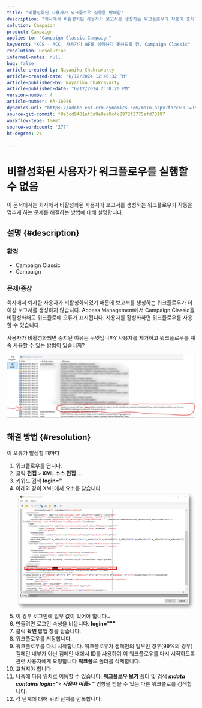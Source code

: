 ```yaml
---
title: "비활성화된 사용자가 워크플로우 실행을 방해함"
description: "회사에서 비활성화된 사용자가 보고서를 생성하는 워크플로우의 작동이 중지되는 문제를 해결하는 방법에 대해 알아봅니다."
solution: Campaign
product: Campaign
applies-to: "Campaign Classic,Campaign"
keywords: "KCS - ACC, 사용자가 WF를 실행하지 못하도록 함, Campaign Classic"
resolution: Resolution
internal-notes: null
bug: false
article-created-by: Nayanika Chakravarty
article-created-date: "6/12/2024 12:46:32 PM"
article-published-by: Nayanika Chakravarty
article-published-date: "6/12/2024 2:38:20 PM"
version-number: 4
article-number: KA-16946
dynamics-url: "https://adobe-ent.crm.dynamics.com/main.aspx?forceUCI=1&pagetype=entityrecord&etn=knowledgearticle&id=9d16e0c7-b928-ef11-840b-6045bd0065b6"
source-git-commit: f9a3cd9481af5a9e0ea9c4c8972f2775afd78197
workflow-type: tm+mt
source-wordcount: '277'
ht-degree: 2%

---
```


# 비활성화된 사용자가 워크플로우를 실행할 수 없음


이 문서에서는 회사에서 비활성화된 사용자가 보고서를 생성하는 워크플로우가 작동을 멈추게 하는 문제를 해결하는 방법에 대해 설명합니다.

## 설명 {#description}


### 환경

- Campaign Classic
- Campaign


### 문제/증상

회사에서 퇴사한 사용자가 비활성화되었기 때문에 보고서를 생성하는 워크플로우가 더 이상 보고서를 생성하지 않습니다. Access Management에서 Campaign Classic을 비활성화해도 워크플로에 오류가 표시됩니다. 사용자를 활성화하면 워크플로우를 사용할 수 있습니다.

사용자가 비활성화되면 중지된 이유는 무엇입니까? 사용자를 제거하고 워크플로우를 계속 사용할 수 있는 방법이 있습니까?

![](assets/178d95b7-4dd0-ec11-a7b5-00224809c556.png)


## 해결 방법 {#resolution}


이 오류가 발생할 때마다

1. 워크플로우를 엽니다.
2. 클릭 <b>편집</b> `>`  <b>XML 소스 편집</b> ...
3. 키워드 검색 <b>login=&quot;</b>
4. 아래와 같이 XML에서 요소를 찾습니다![](assets/dee6636f-799e-eb11-b1ac-000d3a368466.png)
5. 이 경우 로그인에 일부 값이 있어야 합니다.<b>.</b>
6. 만들려면 로그인 속성을 비웁니다. <b>login=&quot;&quot;&quot;</b>
7. 클릭 <b>확인 </b>팝업 창을 닫습니다.
8. 워크플로우를 저장합니다.
9. 워크플로우를 다시 시작합니다. 워크플로우가 캠페인의 일부인 경우(99%의 경우) 캠페인 내부가 아닌 캠페인 내에서 ID를 사용하여 이 워크플로우를 다시 시작하도록 관련 사용자에게 요청합니다 <b>워크플로</b> 폴더를 삭제합니다.
10. 고쳐져야 합니다.
11. 나중에 다음 위치로 이동할 수 있습니다. <b>워크플로우 보기</b> 폴더 및 검색 <b>*mdata contains login=&quot;`<` 사용자 이름`>` &quot;</b>* 영향을 받을 수 있는 다른 워크플로를 검색합니다.
12. 각 단계에 대해 위의 단계를 반복합니다.

